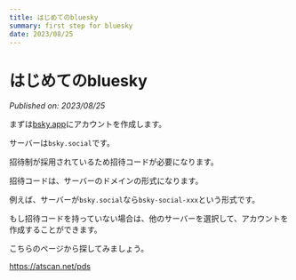 ```yaml
---
title: はじめてのbluesky
summary: first step for bluesky
date: 2023/08/25
---
```


# はじめてのbluesky
*Published on: 2023/08/25*

まずは[bsky.app](https://bsky.app)にアカウントを作成します。

サーバーは`bsky.social`です。

招待制が採用されているため招待コードが必要になります。

招待コードは、サーバーのドメインの形式になります。

例えば、サーバーが`bsky.social`なら`bsky-social-xxx`という形式です。

もし招待コードを持っていない場合は、他のサーバーを選択して、アカウントを作成することができます。

こちらのページから探してみましょう。

https://atscan.net/pds

